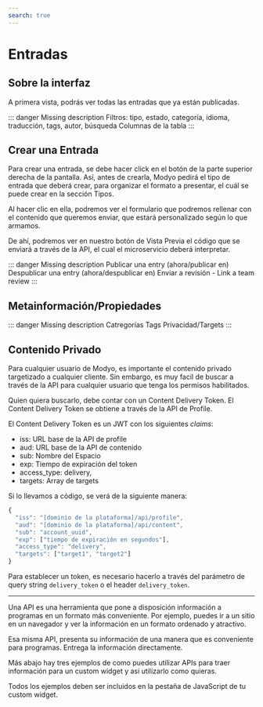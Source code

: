 ```yaml
---
search: true
---
```


# Entradas

## Sobre la interfaz

A primera vista, podrás ver todas las entradas que ya están publicadas. 



::: danger
Missing description
Filtros: tipo, estado, categoría, idioma, traducción, tags, autor, búsqueda
Columnas de la tabla
:::

## Crear una Entrada

Para crear una entrada, se debe hacer click en el botón de la parte superior derecha de la pantalla. Así, antes de crearla, Modyo pedirá el tipo de entrada que deberá crear, para organizar el formato a presentar, el cuál se puede crear en la sección Tipos.

Al hacer clic en ella, podremos ver el formulario que podremos rellenar con el contenido que queremos enviar, que estará personalizado según lo que armamos.

De ahí, podremos ver en nuestro botón de Vista Previa el código que se enviará a través de la API, el cual el microservicio deberá interpretar.

::: danger
Missing description
Publicar una entry (ahora/publicar en)
Despublicar una entry (ahora/despublicar en)
Enviar a revisión - Link a team review
:::

## Metainformación/Propiedades

::: danger
Missing description
Catregorías
Tags
Privacidad/Targets
:::

## Contenido Privado

Para cualquier usuario de Modyo, es importante el contenido privado targetizado a cualquier cliente. Sin embargo, es muy facil de buscar a través de la API para cualquier usuario que tenga los permisos habilitados.

Quien quiera buscarlo, debe contar con un Content Delivery Token. El Content Delivery Token se obtiene a través de la API de Profile.

El Content Delivery Token es un JWT con los siguientes _claims_:

- iss: URL base de la API de profile
- aud: URL base de la API de contenido
- sub: Nombre del Espacio
- exp: Tiempo de expiración del token
- access_type: delivery,
- targets: Array de targets

Si lo llevamos a código, se verá de la siguiente manera:

```javascript
{
  "iss": "[dominio de la plataforma]/api/profile",
  "aud": "[dominio de la plataforma]/api/content",
  "sub": "account_uuid",
  "exp": ["tiempo de expiración en segundos"],
  "access_type": "delivery",
  "targets": ["target1", "target2"]
}

```

Para establecer un token, es necesario hacerlo a través del parámetro de query string ```delivery_token``` o el header ```delivery_token```.

----

Una API es una herramienta que pone a disposición información a programas en un formato más conveniente. Por ejemplo, puedes ir a un sitio en un navegador y ver la información en un formato ordenado y atractivo.

Esa misma API, presenta su información de una manera que es conveniente para programas. Entrega la información directamente.

Más abajo hay tres ejemplos de como puedes utilizar APIs para traer información para un custom widget y así utilizarlo como quieras.

Todos los ejemplos deben ser incluidos en la pestaña de JavaScript de tu custom widget.
